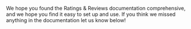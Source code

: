 We hope you found the Ratings & Reviews documentation comprehensive, and we hope you find it easy to set up and use. If you think
we missed anything in the documentation let us know below!
